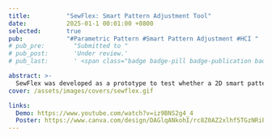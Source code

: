 ```yaml
---
title:          "SewFlex: Smart Pattern Adjustment Tool"
date:           2025-01-1 00:01:00 +0800
selected:       true
pub:            "#Parametric Pattern #Smart Pattern Adjustment #HCI "
# pub_pre:        "Submitted to "
# pub_post:       'Under review.'
# pub_last:       ' <span class="badge badge-pill badge-publication badge-success">Spotlight</span>'

abstract: >-
  SewFlex was developed as a prototype to test whether a 2D smart pattern-adjustment tool could benefit home sewers with non-standard body types and people without professional patternmaking experience. Built on the FreeSewing API, SewFlex includes a user-friendly, detailed size chart for custom measurements, a pattern editor, and an AI assistant that provides real-time pattern-adjustment guidance and suggests fit changes based on user inputs and selected body type. Findings from this prototype are informing the development of a 3D smart pattern-adjustment tool now underway. SewFlex also won first place in the HCD Graduate Student Poster Contest at Cornell University.
cover: /assets/images/covers/sewflex.gif

links:
  Demo: https://www.youtube.com/watch?v=iz9BNS2g4_4
  Poster: https://www.canva.com/design/DAGlqANkohI/rc8Z0AZ2xlhf5TGzNRiPgg/view?utm_content=DAGlqANkohI&utm_campaign=designshare&utm_medium=link2&utm_source=uniquelinks&utlId=h80694934bb
---
```

